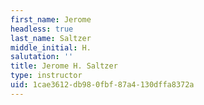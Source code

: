 ```yaml
---
first_name: Jerome
headless: true
last_name: Saltzer
middle_initial: H.
salutation: ''
title: Jerome H. Saltzer
type: instructor
uid: 1cae3612-db98-0fbf-87a4-130dffa8372a
---
```

